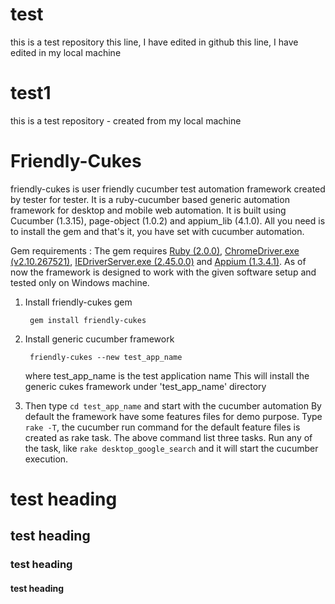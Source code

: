 # test
this is a test repository
this line, I have edited in github
this line, I have edited in my local machine

# test1
this is a test repository - created from my local machine
# Friendly-Cukes
friendly-cukes is user friendly cucumber test automation framework created by tester for tester.
It is a ruby-cucumber based generic automation framework for desktop and mobile web automation. It is built using Cucumber (1.3.15), page-object (1.0.2) and appium_lib (4.1.0). All you need is to install the gem and that's it, you have set with cucumber automation.

Gem requirements :
The gem requires [Ruby (2.0.0)](https://www.ruby-lang.org/en/downloads/), [ChromeDriver.exe (v2.10.267521)](http://chromedriver.storage.googleapis.com/index.html), [IEDriverServer.exe (2.45.0.0)](http://selenium-release.storage.googleapis.com/index.html) and [Appium (1.3.4.1)](http://appium.io/downloads.html). As of now the framework is designed to work with the given software setup and tested only on Windows machine.

1. Install friendly-cukes gem

		gem install friendly-cukes

2. Install generic cucumber framework 

		friendly-cukes --new test_app_name
	where test_app_name is the test application name
	This will install the generic cukes framework under 'test_app_name' directory
	
3. Then type `cd test_app_name` and start with the cucumber automation
	By default the framework have some features files for demo purpose.
	Type `rake -T`, the cucumber run command for the default feature files is created as rake task. The above command list three tasks. Run any of the task, like `rake desktop_google_search` and it will start the cucumber execution.
	
	
# test heading
## test heading
### test heading
#### test heading